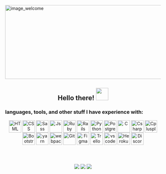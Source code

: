 <img align="center" alt="image_welcome" object-fit="cover" width="1200" height="240" src="https://i.pinimg.com/564x/8c/d6/7a/8cd67a068bd8ba2c82fb45d9872d2c54.jpg">

<h2 align="center"> Hello there! <img src="https://user-images.githubusercontent.com/42378118/110234147-e3259600-7f4e-11eb-95be-0c4047144dea.gif" width="40"></h2>

<h3 align="left">languages, tools, and other stuff I have experience with:</h3>
<p align="center">
  <img align="center" target="_blank" alt="HTML" height="40" width="40" src="https://cdn.jsdelivr.net/gh/devicons/devicon/icons/html5/html5-plain.svg">
  <img align="center" target="_blank" alt="CSS" height="40" width="40" src="https://cdn.jsdelivr.net/gh/devicons/devicon/icons/css3/css3-plain.svg">
  <img align="center" target="_blank" alt="Sass" height="40" width="40" src="https://cdn.jsdelivr.net/gh/devicons/devicon/icons/sass/sass-original.svg">
  <img align="center" target="_blank" alt="Js" height="40" width="40" src="https://cdn.jsdelivr.net/gh/devicons/devicon/icons/javascript/javascript-plain.svg">
  <img align="center" target="_blank" alt="Ruby" height="40" width="40" src="https://cdn.jsdelivr.net/gh/devicons/devicon/icons/ruby/ruby-plain.svg">
  <img align="center" target="_blank" alt="Rails" height="40" width="40" src="https://cdn.jsdelivr.net/gh/devicons/devicon/icons/rails/rails-plain.svg">
  <img align="center" target="_blank" alt="Python" height="40" width="40" src="https://cdn.jsdelivr.net/gh/devicons/devicon/icons/python/python-plain.svg">
  <img align="center" target="_blank" alt="Postgresql" height="40" width="40" src="https://cdn.jsdelivr.net/gh/devicons/devicon/icons/postgresql/postgresql-plain.svg">
  <img align="center" target="_blank" alt="C" height="40" width="40" src="https://cdn.jsdelivr.net/gh/devicons/devicon/icons/c/c-plain.svg">
  <img align="center" target="_blank" alt="Csharp" height="40" width="40" src="https://cdn.jsdelivr.net/gh/devicons/devicon/icons/csharp/csharp-plain.svg">
  <img align="center" target="_blank" alt="Cplusplus" height="40" width="40" src="https://cdn.jsdelivr.net/gh/devicons/devicon/icons/cplusplus/cplusplus-plain.svg">
  <img align="center" target="_blank" alt="Bootstrap" height="40" width="40" src="https://cdn.jsdelivr.net/gh/devicons/devicon/icons/bootstrap/bootstrap-original.svg">
  <img align="center" target="_blank" alt="yarn" height="40" width="40" src="https://cdn.jsdelivr.net/gh/devicons/devicon/icons/yarn/yarn-original.svg">
  <img align="center" target="_blank" alt="webpack" height="40" width="40" src="https://cdn.jsdelivr.net/gh/devicons/devicon/icons/webpack/webpack-original.svg">
  <img align="center" target="_blank" alt="Git" height="40" width="40" src="https://cdn.jsdelivr.net/gh/devicons/devicon/icons/git/git-plain.svg">
  <img align="center" target="_blank" alt="Figma" height="40" width="40" src="https://cdn.jsdelivr.net/gh/devicons/devicon/icons/figma/figma-original.svg">
  <img align="center" target="_blank" alt="Trello" height="40" width="40" src="https://cdn.jsdelivr.net/gh/devicons/devicon/icons/trello/trello-plain.svg">
  <img align="center" target="_blank" alt="vscode" height="40" width="40" src="https://cdn.jsdelivr.net/gh/devicons/devicon/icons/vscode/vscode-original.svg">
  <img align="center" target="_blank" alt="Heroku" height="40" width="40" src="https://cdn.jsdelivr.net/gh/devicons/devicon/icons/heroku/heroku-plain.svg">
  <img align="center" target="_blank" alt="Discord" height="40" width="40" src="https://logodownload.org/wp-content/uploads/2017/11/discord-logo-4-1.png">
</p>

</br>

</br>

<p align="center">
  <a href="https://www.linkedin.com/in/augusto-schmidt" target="_blank"><img src="https://img.shields.io/badge/-LinkedIn-%230077B5?style=for-the-badge&logo=linkedin&logoColor=white" target="_blank"></a>
  <a href="https://www.instagram.com/augustoschmidt_" target="_blank"><img src="https://img.shields.io/badge/Instagram-d62976?style=for-the-badge&logo=instagram&logoColor=white" target="_blank"></a>
  <a href="https://open.spotify.com/user/augusto_schmidt-br" target="_blank"><img src="https://img.shields.io/badge/Spotify-1ED760?&style=for-the-badge&logo=spotify&logoColor=white" target="_blank"></a>
</p>

